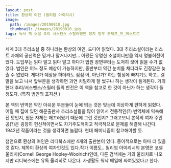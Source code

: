 ```yaml
---
layout: post
title: 환상의 여인 (윌리엄 아이리시)
image:
  path: /images/20190810.jpg
  thumbnail: /images/20190810.jpg
tags: 독서 책 소설 추리 서스펜스 스릴러명언 정치 정부 조제프_드_메스트르
---
```


세계 3대 추리소설 중 하나라는 환상의 여인, 드디어 읽었다. 3대 추리소설이라는 리스트 자체의 공신력은 믿거나 말거나지만... 어쨌든 유명한 소설이니만큼 역시 명불허전이었다. 도입부는 읽다 말고 읽다 말고 하다가 법원 장면부터는 도저히 끊어 읽을 수가 없었다. 범인은 어느 정도 예상이 가능하지만, 중반부터 약간 눈치를 채더라도 긴장감은 늦출 수 없었다. 게다가 예상을 하더라도 점점 어, 아닌가? 하는 함정에 빠지기도 하고.. 결말을 보고 나서 앞부분을 생각하면 과연 치밀하게 잘 썼구나 하는 생각이 들게된다. 거의 현대 추리/서스펜스/스릴러 들의 반전은 이 책을 참고로 한 것이 아닌가 하는 생각이 들 정도다. (특히 범인의 포지션.)

본 책의 번역은 약간 아쉬운 부분들이 눈에 띄는 것은 맞는데 이상하게 편하게 읽혔다. 어릴 때 집에 있던 해문출판사 추리소설들을 많이 읽어서 전통적인(?) 번역체에 익숙해진 탓인지, 원문 자체는 매끄러웠기 때문에 그런 것인지?  그러고보니 본작의 여자 주인공(?)은 굉장히 헌신적이면서도 자기주도적이고 적극적으로 문제를 해결해 나간다. 1942년 작품이라는 것을 생각하면 놀랍다. 현대 페미니즘이 참고해야할 듯.

첨언으로 환상의 여인은 리디북스에만 4개의 출판본이 있다. 종이책으로는 아마 더 있을 것 같다. 제목이 환상의 여자인것도 있다.작가 이름도.. 윌리엄 아이리시의 본명은 코넬 울리치(Cornell George Hopley-Woolrich)인데, 다른 검색에는 거의 울리치로 나오지만 리디북스에는 유독 울리히로 나온다. 사생활도 워낙 베일에 싸여있었다고 한다.